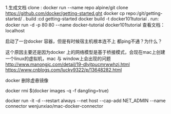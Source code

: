 1.生成文档
clone : docker run --name repo alpine/git clone https://github.com/docker/getting-started.ght
docker cp repo:/git/getting-started/ .
build :cd getting-started docker build -t docker101tutorial .
run: docker run -d -p 80:80 --name docker-tutorial docker101tutorial
查看文档： localhost

启动了一台docker 容器，但是有时候宿主机根本连不上 都ping不通？为什么？

这个原因主要还是因为docker 上的网络模型是基于桥接模式，会现在mac上创建一个linux的虚拟机，mac 与 window上会出现的问题
http://www.manongjc.com/detail/19-dlvjtpucmrwwhzj.html  
https://www.cnblogs.com/lucky9322/p/13648282.html

docker 删除虚悬镜像

docker rmi $(docker images -q -f dangling=true)

docker run -it -d --restart always --net host --cap-add NET_ADMIN --name connector wenjunxiao/mac-docker-connector
